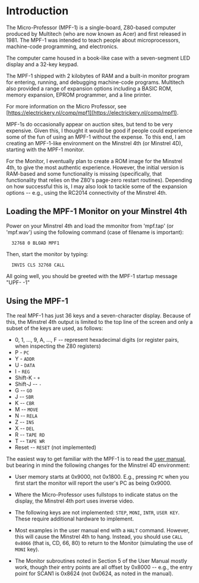 # Introduction

The Micro-Professor (MPF-1) is a single-board, Z80-based computer produced by Multitech (who are now known as Acer) and first released in 1981. The MPF-1 was intended to teach people about microprocessors, machine-code programming, and electronics.

The computer came housed in a book-like case with a seven-segment LED display and a 32-key keypad.

The MPF-1 shipped with 2 kilobytes of RAM and a built-in monitor program for entering, running, and debugging machine-code programs. Multitech also provided a range of expansion options including a BASIC ROM, memory expansion, EPROM programmer, and a line printer. 

For more information on the Micro Professor, see [https://electrickery.nl/comp/mpf1](https://electrickery.nl/comp/mpf1).

MPF-1s do occasionally appear on auction sites, but tend to be very expensive. Given this, I thought it would be good if people could experience some of the fun of using an MPF-1 without the expense. To this end, I am creating an MPF-1-like environment on the Minstrel 4th (or Minstrel 4D), starting with the MPF-1 monitor.

For the Monitor, I eventually plan to create a ROM image for the Minstrel 4th, to give the most authentic experience. However, the initial version is RAM-based and some functionality is missing (specifically, that functionality that relies on the Z80's page-zero restart routines). Depending on how successful this is, I may also look to tackle some of the expansion options -- e.g., using the RC2014 connectivity of the Minstrel 4th.


## Loading the MPF-1 Monitor on your Minstrel 4th

Power on your Minstrel 4th and load the mmonitor from 'mpf.tap' (or 'mpf.wav') using the following command (case of filename is important):

```
  32768 0 BLOAD MPF1
```

Then, start the monitor by typing:

```
  INVIS CLS 32768 CALL
```

All going well, you should be greeted with the MPF-1 startup message "UPF- -1"

## Using the MPF-1

The real MPF-1 has just 36 keys and a seven-character display. Because of this, the Minstrel 4th output is limited to the top line of the screen and only a subset of the keys are used, as follows:

- 0, 1, ..., 9, A, ..., F -- represent hexadecimal digits (or register pairs, when inspecting the Z80 registers)
- P - `PC`
- Y - `ADDR`
- U - `DATA`
- I - `REG`
- Shift-K - `+`
- Shift-J -- `-`
- G -- `GO`
- J -- `SBR`
- K -- `CBR`
- M -- `MOVE`
- N -- `RELA`
- Z -- `INS`
- X -- `DEL`
- R -- `TAPE RD`
- T -- `TAPE WR`
- Reset -- `RESET` (not implemented)

The easiest way to get familiar with the MPF-1 is to read the [user manual](https://electrickery.hosting.philpem.me.uk/comp/mpf1/doc/MPF-1_usersManual.pdf), but bearing in mind the following changes for the Minstrel 4D environment:

- User memory starts at 0x9000, not 0x1800. E.g., pressing `PC` when you first start the monitor will report the user's PC as being 0x9000.

- Where the Micro-Professor uses fullstops to indicate status on the display, the Minstrel 4th port uses inverse video.

- The following keys are not implemented: `STEP`, `MONI`, `INTR`, `USER KEY`. These require additional hardware to implement.

- Most examples in the user manual end with a `HALT` command. However, this will cause the Minstrel 4th to hang. Instead, you should use `CALL 0x8066` (that is, CD, 66, 80) to return to the Monitor (simulating the use of `MONI` key).

- The Monitor subroutines noted in Section 5 of the User Manual mostly work, though their entry points are all offset by 0x8000 -- e.g., the entry point for SCAN1 is 0x8624 (not 0x0624, as noted in the manual).
